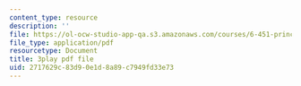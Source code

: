 ```yaml
---
content_type: resource
description: ''
file: https://ol-ocw-studio-app-qa.s3.amazonaws.com/courses/6-451-principles-of-digital-communication-ii-spring-2005/2717629c83d90e1d8a89c7949fd33e73_mnkTn0Y6GsU.pdf
file_type: application/pdf
resourcetype: Document
title: 3play pdf file
uid: 2717629c-83d9-0e1d-8a89-c7949fd33e73
---
```

